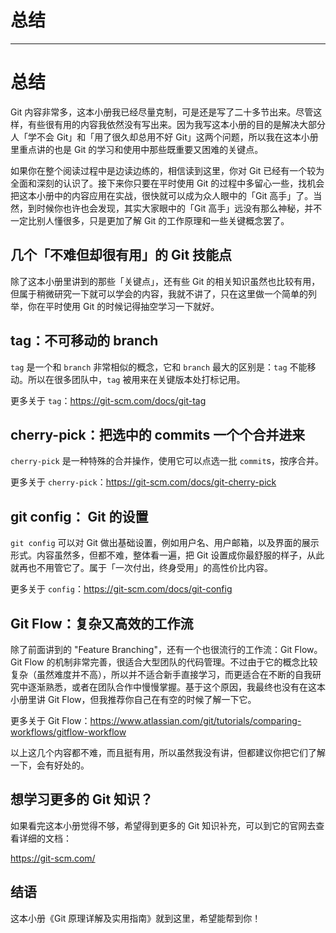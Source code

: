 
# 总结
---

# 总结

Git 内容非常多，这本小册我已经尽量克制，可是还是写了二十多节出来。尽管这样，有些很有用的内容我依然没有写出来。因为我写这本小册的目的是解决大部分人「学不会 Git」和「用了很久却总用不好 Git」这两个问题，所以我在这本小册里重点讲的也是 Git 的学习和使用中那些既重要又困难的关键点。

如果你在整个阅读过程中是边读边练的，相信读到这里，你对 Git 已经有一个较为全面和深刻的认识了。接下来你只要在平时使用 Git 的过程中多留心一些，找机会把这本小册中的内容应用在实战，很快就可以成为众人眼中的「Git 高手」了。当然，到时候你也许也会发现，其实大家眼中的「Git 高手」远没有那么神秘，并不一定比别人懂很多，只是更加了解 Git 的工作原理和一些关键概念罢了。

## 几个「不难但却很有用」的 Git 技能点

除了这本小册里讲到的那些「关键点」，还有些 Git 的相关知识虽然也比较有用，但属于稍微研究一下就可以学会的内容，我就不讲了，只在这里做一个简单的列举，你在平时使用 Git 的时候记得抽空学习一下就好。

## tag：不可移动的 branch

`tag` 是一个和 `branch` 非常相似的概念，它和 `branch` 最大的区别是：`tag` 不能移动。所以在很多团队中，`tag` 被用来在关键版本处打标记用。

更多关于 `tag`：<https://git-scm.com/docs/git-tag>

## cherry-pick：把选中的 commits 一个个合并进来

`cherry-pick` 是一种特殊的合并操作，使用它可以点选一批 `commit`s，按序合并。

更多关于 `cherry-pick`：<https://git-scm.com/docs/git-cherry-pick>

## git config： Git 的设置

`git config` 可以对 Git 做出基础设置，例如用户名、用户邮箱，以及界面的展示形式。内容虽然多，但都不难，整体看一遍，把 Git 设置成你最舒服的样子，从此就再也不用管它了。属于「一次付出，终身受用」的高性价比内容。

更多关于 `config`：<https://git-scm.com/docs/git-config>

## Git Flow：复杂又高效的工作流

除了前面讲到的 "Feature Branching"，还有一个也很流行的工作流：Git Flow。Git Flow 的机制非常完善，很适合大型团队的代码管理。不过由于它的概念比较复杂（虽然难度并不高），所以并不适合新手直接学习，而更适合在不断的自我研究中逐渐熟悉，或者在团队合作中慢慢掌握。基于这个原因，我最终也没有在这本小册里讲 Git Flow，但我推荐你自己在有空的时候了解一下它。

更多关于 Git Flow：<https://www.atlassian.com/git/tutorials/comparing-workflows/gitflow-workflow>

以上这几个内容都不难，而且挺有用，所以虽然我没有讲，但都建议你把它们了解一下，会有好处的。

## 想学习更多的 Git 知识？

如果看完这本小册觉得不够，希望得到更多的 Git 知识补充，可以到它的官网去查看详细的文档：

<https://git-scm.com/>

## 结语

这本小册《Git 原理详解及实用指南》就到这里，希望能帮到你！
    